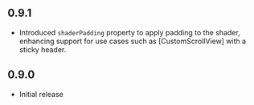 ## 0.9.1

* Introduced `shaderPadding` property to apply padding to the shader, enhancing support for use cases such as [CustomScrollView] with a sticky header.

## 0.9.0

* Initial release
